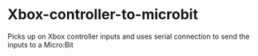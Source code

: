 # Xbox-controller-to-microbit
Picks up on Xbox controller inputs and uses serial connection to send the inputs to a Micro:Bit
